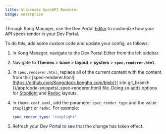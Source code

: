 ```yaml
---
title: Alternate OpenAPI Renderer
badge: enterprise
---
```


Through Kong Manager, use the Dev Portal [Editor](/gateway/{{page.kong_version}}/kong-enterprise/dev-portal/using-the-editor/) to customize how your API specs render in your Dev Portal.

To do this, add some custom code and update your config, as follows:

1. In Kong Manager, navigate to the Dev Portal Editor from the left sidebar.

1. Navigate to **Themes** > **base** > **layout** > **system** > **`spec.renderer.html`**.

1. In `spec.renderer.html`, replace all of the current content with the content from this [spec-renderer.html](https://github.com/Kong/docs.konghq.com/blob/{{ site.git_branch }}/app/code-snippets/_spec-renderer.html) file. Doing so adds options for [Stoplight](https://meta.stoplight.io/docs/platform/ZG9jOjIwNjk2MQ-welcome-to-the-stoplight-docs) and [Redoc](https://github.com/Redocly/redoc) layouts.

1. In `theme.conf.yaml`, add the parameter `spec_render_type` and the value `stoplight` or `redoc`. For example:

    ```yaml
    spec_render_type: "stoplight"
    ```

1. Refresh your Dev Portal to see that the change has taken effect.
